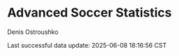 # Advanced Soccer Statistics
Denis Ostroushko

<!-- gfm -->

Last successful data update: 2025-06-08 18:16:56 CST
